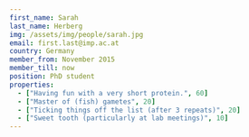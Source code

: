 ```yaml
---
first_name: Sarah
last_name: Herberg
img: /assets/img/people/sarah.jpg
email: first.last@imp.ac.at
country: Germany
member_from: November 2015
member_till: now
position: PhD student
properties:
  - ["Having fun with a very short protein.", 60]
  - ["Master of (fish) gametes", 20]
  - ["Ticking things off the list (after 3 repeats)", 20]
  - ["Sweet tooth (particularly at lab meetings)", 10]
---
```

